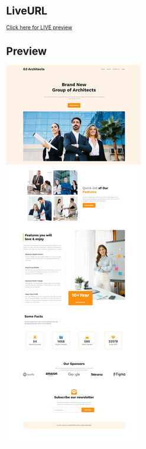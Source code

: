 # LiveURL
<a href="https://shadikur.github.io/G3-Architects/"> Click here for LIVE preview</a>
# Preview
<img src="images/preview.png" alt="Preview">
